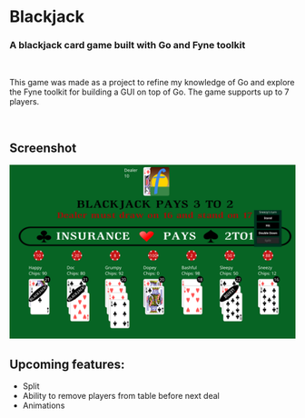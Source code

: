 # Blackjack

### A blackjack card game built with Go and Fyne toolkit
&nbsp;

This game was made as a project to refine my knowledge of Go and explore the Fyne toolkit for building a GUI on top of Go. The game supports up to 7 players.

&nbsp;

## Screenshot
![alt text](screenshot.png)

## Upcoming features:
* Split
* Ability to remove players from table before next deal
* Animations
